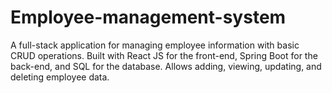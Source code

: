 # Employee-management-system
A full-stack application for managing employee information with basic CRUD operations. Built with React JS for the front-end, Spring Boot for the back-end, and SQL for the database. Allows adding, viewing, updating, and deleting employee data.
